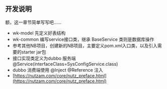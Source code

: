 ## 开发说明

额，这一章节简单写写吧……

* wk-model 先定义好表结构
* wk-common 编写service接口类，继承 BaseService 类则是数据库操作
* 参考其他NB项目，创建新的NB项目，主要定义pom.xml入口类，以及引入需要的starter jar包
* 接口实现类定义为dubbo 服务端 @Service(interfaceClass=SysConfigService.class)
* dubbo 消费端使用 @Inject @Reference 注入
* [https://nutzam.com/core/nutz_preface.html](https://nutzam.com/core/nutz_preface.html)